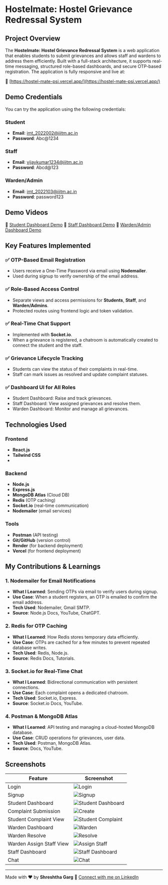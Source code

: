 # Hostelmate: Hostel Grievance Redressal System

## Project Overview

The **Hostelmate: Hostel Grievance Redressal System** is a web application that enables students to submit grievances and allows staff and wardens to address them efficiently. Built with a full-stack architecture, it supports real-time messaging, structured role-based dashboards, and secure OTP-based registration. The application is fully responsive and live at:

🔗 [https://hostel-mate-psi.vercel.app/](https://hostel-mate-psi.vercel.app/)

## Demo Credentials

You can try the application using the following credentials:

### Student

* **Email**: [imt_2022002@iiitm.ac.in](mailto:imt_2022002@iiitm.ac.in)
* **Password**: Abc@1234

### Staff

* **Email**: [vijaykumar1234@iiitm.ac.in](mailto:staff@iiitm.ac.in)
* **Password**: Abcd@123

### Warden/Admin

* **Email**: [imt_2022103@iiitm.ac.in](mailto:warden@iiitm.ac.in)
* **Password**: password123

## Demo Videos

🎥 [Student Dashboard Demo](https://iiitmacin-my.sharepoint.com/:v:/g/personal/imt_2022103_iiitm_ac_in/ETTeXxMHc1BAm5JSwZNtgpwBPlwWYF3Toluq2-vQ2WwiDw?nav=eyJyZWZlcnJhbEluZm8iOnsicmVmZXJyYWxBcHAiOiJPbmVEcml2ZUZvckJ1c2luZXNzIiwicmVmZXJyYWxBcHBQbGF0Zm9ybSI6IldlYiIsInJlZmVycmFsTW9kZSI6InZpZXciLCJyZWZlcnJhbFZpZXciOiJNeUZpbGVzTGlua0NvcHkifX0&e=80PoeD)
🎥 [Staff Dashboard Demo](https://iiitmacin-my.sharepoint.com/personal/imt_2022103_iiitm_ac_in/_layouts/15/stream.aspx?id=%2Fpersonal%2Fimt%5F2022103%5Fiiitm%5Fac%5Fin%2FDocuments%2FHostelMate%20Demo%2FHostelMate%20Staff%20Dashboard%20Demo%2Emp4&nav=eyJyZWZlcnJhbEluZm8iOnsicmVmZXJyYWxBcHAiOiJPbmVEcml2ZUZvckJ1c2luZXNzIiwicmVmZXJyYWxBcHBQbGF0Zm9ybSI6IldlYiIsInJlZmVycmFsTW9kZSI6InZpZXciLCJyZWZlcnJhbFZpZXciOiJNeUZpbGVzTGlua0NvcHkifX0&ga=1&referrer=StreamWebApp%2EWeb&referrerScenario=AddressBarCopied%2Eview%2E5f2e7b2d%2D0013%2D4f54%2Db5ca%2D1f4dd1f435f1)
🎥 [Warden/Admin Dashboard Demo](https://iiitmacin-my.sharepoint.com/:v:/g/personal/imt_2022103_iiitm_ac_in/EUFx54kP0MpOiGMsmyGi1yAB1x6WfnLA3tgxiHL0cx0qTQ?nav=eyJyZWZlcnJhbEluZm8iOnsicmVmZXJyYWxBcHAiOiJPbmVEcml2ZUZvckJ1c2luZXNzIiwicmVmZXJyYWxBcHBQbGF0Zm9ybSI6IldlYiIsInJlZmVycmFsTW9kZSI6InZpZXciLCJyZWZlcnJhbFZpZXciOiJNeUZpbGVzTGlua0NvcHkifX0&e=PKUaKG)


## Key Features Implemented

### ✅ OTP-Based Email Registration

* Users receive a One-Time Password via email using **Nodemailer**.
* Used during signup to verify ownership of the email address.

### ✅ Role-Based Access Control

* Separate views and access permissions for **Students**, **Staff**, and **Warden/Admins**.
* Protected routes using frontend logic and token validation.

### ✅ Real-Time Chat Support

* Implemented with **Socket.io**.
* When a grievance is registered, a chatroom is automatically created to connect the student and the staff.

### ✅ Grievance Lifecycle Tracking

* Students can view the status of their complaints in real-time.
* Staff can mark issues as resolved and update complaint statuses.

### ✅ Dashboard UI for All Roles

* Student Dashboard: Raise and track grievances.
* Staff Dashboard: View assigned grievances and resolve them.
* Warden Dashboard: Monitor and manage all grievances.

## Technologies Used

### Frontend

* **React.js**
* **Tailwind CSS**
* 
### Backend

* **Node.js**
* **Express.js**
* **MongoDB Atlas** (Cloud DB)
* **Redis** (OTP caching)
* **Socket.io** (real-time communication)
* **Nodemailer** (email services)

### Tools

* **Postman** (API testing)
* **Git/GitHub** (version control)
* **Render** (for backend deployment)
* **Vercel** (for frontend deployment)

## My Contributions & Learnings

### 1. Nodemailer for Email Notifications

* **What I Learned**: Sending OTPs via email to verify users during signup.
* **Use Case**: When a student registers, an OTP is emailed to confirm the email address.
* **Tech Used**: Nodemailer, Gmail SMTP.
* **Source**: Node.js Docs, YouTube, ChatGPT.

### 2. Redis for OTP Caching

* **What I Learned**: How Redis stores temporary data efficiently.
* **Use Case**: OTPs are cached for a few minutes to prevent repeated database writes.
* **Tech Used**: Redis, Node.js.
* **Source**: Redis Docs, Tutorials.

### 3. Socket.io for Real-Time Chat

* **What I Learned**: Bidirectional communication with persistent connections.
* **Use Case**: Each complaint opens a dedicated chatroom.
* **Tech Used**: Socket.io, Express.
* **Source**: Socket.io Docs, YouTube.

### 4. Postman & MongoDB Atlas

* **What I Learned**: API testing and managing a cloud-hosted MongoDB database.
* **Use Case**: CRUD operations for grievances, user data.
* **Tech Used**: Postman, MongoDB Atlas.
* **Source**: Docs, YouTube.

## Screenshots

| Feature                      | Screenshot                                    |
|-----------------------------|-----------------------------------------------|
| Login                       | ![Login](./images/login.png)                  |
| Signup                      | ![Signup](./images/signup.png)                |
| Student Dashboard           | ![Student Dashboard](./images/studentDashboard.png) |
| Complaint Submission        | ![Create](./images/createComplaint.png)       |
| Student Complaint View      | ![Student Complaint](./images/studentComplaint.png) |
| Warden Dashboard            | ![Warden](./images/wardenDashboard.png)       |
| Warden Resolve      | ![Resolve](./images/resolveGrievance.png)     |
| Warden Assign Staff View    | ![Assign Staff](./images/assignStaff.png)     |
| Staff Dashboard             | ![Staff Dashboard](./images/staffDashboard.png) |
| Chat                        | ![Chat](./images/chat.png)                    |

---

Made with ❤️ by **Shreshtha Garg**
🔗 [Connect with me on LinkedIn](https://www.linkedin.com/in/shreshth-garg-3ba629208/)
